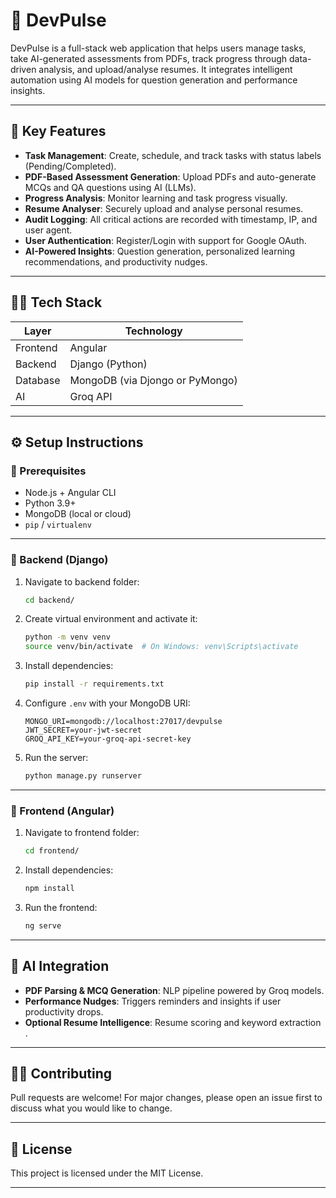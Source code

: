 # 🚀 DevPulse

DevPulse is a full-stack web application that helps users manage tasks, take AI-generated assessments from PDFs, track progress through data-driven analysis, and upload/analyse resumes. It integrates intelligent automation using AI models for question generation and performance insights.

---

## 🧠 Key Features

- **Task Management**: Create, schedule, and track tasks with status labels (Pending/Completed).
- **PDF-Based Assessment Generation**: Upload PDFs and auto-generate MCQs and QA questions using AI (LLMs).
- **Progress Analysis**: Monitor learning and task progress visually.
- **Resume Analyser**: Securely upload and analyse personal resumes.
- **Audit Logging**: All critical actions are recorded with timestamp, IP, and user agent.
- **User Authentication**: Register/Login with support for Google OAuth.
- **AI-Powered Insights**: Question generation, personalized learning recommendations, and productivity nudges.

---

## 🧑‍💻 Tech Stack

| Layer       | Technology               |
|-------------|---------------------------|
| Frontend    | Angular                   |
| Backend     | Django (Python)           |
| Database    | MongoDB (via Djongo or PyMongo) |
| AI      | Groq API  |

---

## ⚙️ Setup Instructions

### 🔹 Prerequisites

- Node.js + Angular CLI
- Python 3.9+
- MongoDB (local or cloud)
- `pip` / `virtualenv`

---

### 🔸 Backend (Django)

1. Navigate to backend folder:
   ```bash
   cd backend/
   ```

2. Create virtual environment and activate it:
   ```bash
   python -m venv venv
   source venv/bin/activate  # On Windows: venv\Scripts\activate
   ```

3. Install dependencies:
   ```bash
   pip install -r requirements.txt
   ```

4. Configure `.env` with your MongoDB URI:
   ```env
   MONGO_URI=mongodb://localhost:27017/devpulse
   JWT_SECRET=your-jwt-secret
   GROQ_API_KEY=your-groq-api-secret-key
   ```

5. Run the server:
   ```bash
   python manage.py runserver
   ```

---

### 🔸 Frontend (Angular)

1. Navigate to frontend folder:
   ```bash
   cd frontend/
   ```

2. Install dependencies:
   ```bash
   npm install
   ```

3. Run the frontend:
   ```bash
   ng serve
   ```

---

## 🤖 AI Integration

- **PDF Parsing & MCQ Generation**: NLP pipeline powered by Groq models.
- **Performance Nudges**: Triggers reminders and insights if user productivity drops.
- **Optional Resume Intelligence**: Resume scoring and keyword extraction .

---

## 🧑‍🔧 Contributing

Pull requests are welcome! For major changes, please open an issue first to discuss what you would like to change.

---

## 📃 License

This project is licensed under the MIT License.

---

